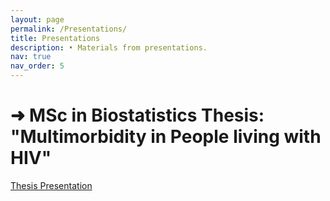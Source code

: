 ```yaml
---
layout: page
permalink: /Presentations/
title: Presentations
description: • Materials from presentations.
nav: true
nav_order: 5
---
```



# ➜ MSc in Biostatistics Thesis: "Multimorbidity in People living with HIV"
[Thesis Presentation](http://iraklisPapadopoulos.github.io/assets/pdf/thesis_presentation.pdf)

